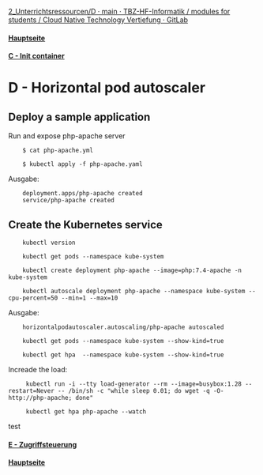 [2_Unterrichtsressourcen/D · main · TBZ-HF-Informatik / modules for students / Cloud Native Technology Vertiefung · GitLab](https://gitlab.com/ch-tbz-hf/Stud/v-cnt/-/tree/main/2_Unterrichtsressourcen/D)
#### [Hauptseite](/README.md)
#### [C - Init container](/aufgaben/C%20-%20Init%20container.md)
# D - Horizontal pod autoscaler

## Deploy a sample application

Run and expose php-apache server

        $ cat php-apache.yml

        $ kubectl apply -f php-apache.yaml

Ausgabe:

        deployment.apps/php-apache created
        service/php-apache created

## Create the Kubernetes service

        kubectl version

        kubectl get pods --namespace kube-system

        kubectl create deployment php-apache --image=php:7.4-apache -n kube-system

        kubectl autoscale deployment php-apache --namespace kube-system --cpu-percent=50 --min=1 --max=10

Ausgabe:

        horizontalpodautoscaler.autoscaling/php-apache autoscaled

        kubectl get pods --namespace kube-system --show-kind=true

        kubectl get hpa  --namespace kube-system --show-kind=true

Increade the load:

         kubectl run -i --tty load-generator --rm --image=busybox:1.28 --restart=Never -- /bin/sh -c "while sleep 0.01; do wget -q -O- http://php-apache; done"

         kubectl get hpa php-apache --watch



test
#### [E - Zugriffsteuerung](/aufgaben/E%20-%20Zugriffsteuerung.md)
#### [Hauptseite](/README.md)